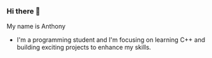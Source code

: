 ### Hi there 👋
My name is Anthony 

- I'm a programming student and I'm focusing on learning C++ and building exciting projects to enhance my skills.
